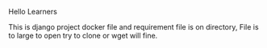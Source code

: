 Hello Learners

This is django project docker file and requirement file is on
directory, File is to large to open try to clone or wget will fine. 
